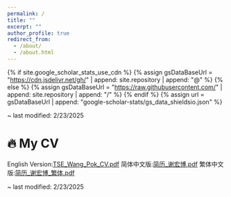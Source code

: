 ```yaml
---
permalink: /
title: ""
excerpt: ""
author_profile: true
redirect_from: 
  - /about/
  - /about.html
---
```


{% if site.google_scholar_stats_use_cdn %}
{% assign gsDataBaseUrl = "https://cdn.jsdelivr.net/gh/" | append: site.repository | append: "@" %}
{% else %}
{% assign gsDataBaseUrl = "https://raw.githubusercontent.com/" | append: site.repository | append: "/" %}
{% endif %}
{% assign url = gsDataBaseUrl | append: "google-scholar-stats/gs_data_shieldsio.json" %}

<span class='anchor' id='about-me'></span>

~ last modified: 2/23/2025

# 🔥 My CV
English Version:[TSE_Wang_Pok_CV.pdf](https://github.com/user-attachments/files/18929349/TSE_Wang_Pok_CV.pdf)
简体中文版:[简历_谢宏博.pdf](https://github.com/user-attachments/files/18929351/_.pdf)
繁体中文版:[简历_谢宏博_繁体.pdf](https://github.com/user-attachments/files/18929354/_._.pdf)

~ last modified: 2/23/2025
